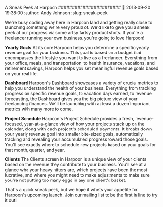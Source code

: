 A Sneak Peek at Harpoon
#######################
:date: 2013-09-20 19:38:00
:author: Andy Johnson
:slug: sneak-peek

We're busy coding away here in Harpoon land and getting really close to launching something we're very proud of. We'd like to give you a sneak peek at our progress via some artsy fartsy product shots. If you're a freelancer running your own business, you're going to love Harpoon!

**Yearly Goals**
At its core Harpoon helps you determine a specific yearly revenue goal for your business. This goal is based on a budget that encompasses the lifestyle you want to live as a freelancer. Everything from your office, meals, and transportation, to health insurance, vacations, and retirement savings, Harpoon helps you set meaningful revenue goals based on your real life.


**Dashboard**
Harpoon's Dashboard showcases a variety of crucial metrics to help you understand the health of your business. Everything from tracking progress on specific revenue goals, to vacation days earned, to revenue forecasting, the Dashboard gives you the big picture view of your freelancing finances. We'll be launching with at least a dozen important metrics with many more to come.


**Project Schedule**
Harpoon's Project Schedule provides a fresh, revenue-focused, year-at-a-glance view of how your projects stack up on the calendar, along with each project's scheduled payments. It breaks down your yearly revenue goal into smaller bite-sized goals, automatically tracking and revealing your accumulated progress toward those goals. You'll see exactly where to schedule new projects based on your goals for that month, quarter, and year.


**Clients**
The Clients screen in Harpoon is a unique view of your clients based on the revenue they contribute to your business. You'll see at a glance who your heavy hitters are, which projects have been the most lucrative, and where you might need to make adjustments to make sure you're not putting too many eggs in any one client's basket.

That's a quick sneak peek, but we hope it whets your appetite for Harpoon's upcoming launch. Join our mailing list to be the first in line to try it out!

